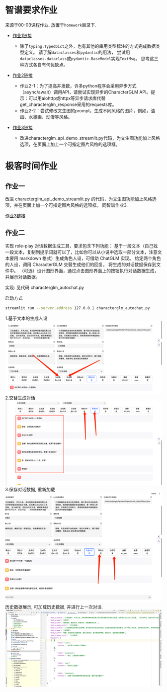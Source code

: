 # 智谱要求作业
来源于00-03课程作业.
放置于`homework`目录下.

- [作业1链接](./homework/homework_01.md)
  - 除了`typing.TypedDict`之外，也有其他的库用类型标注的方式完成数据类型定义。 请了解`dataclasses`和`pydantic`的用法， 尝试用`dataclasses.dataclass`或`pydantic.BaseModel`实现`TextMsg`。 思考这三种方式各自有何优缺点。


- [作业2链接](./homework/homework_02.md)
  - 作业2-1：为了提高并发数，许多python程序会采用异步方式（async/await）调用API，请尝试实现异步的CharacterGLM API。提示：可以用aiohttp或httpx等异步请求库代替get_characterglm_response采用的requests库。
  - 作业2-2：尝试修改文生图的prompt，生成不同风格的图片，例如，油画、水墨画、动漫等风格。

- [作业3链接](./homework/homework_03.md)
  - 改进characterglm_api_demo_streamlit.py代码，为文生图功能加上风格选项，在页面上加上一个可指定图片风格的选项框。

# 极客时间作业
## 作业一
改进 characterglm_api_demo_streamlit.py 的代码，为文生图功能加上风格选项，并在页面上加一个可指定图片风格的选项框。
同智谱作业3.

[作业3链接](./homework/homework_03.md)

## 作业二
实现 role-play 对话数据生成工具，要求包含下列功能：
基于一段文本（自己找一段文本，复制到提示词就可以了，比如你可以从小说中选取一部分文本，注意文本要用 markdown 格式）生成角色人设，可借助 ChatGLM 实现。
给定两个角色的人设，调用 CharacterGLM 交替生成他们的回复。
将生成的对话数据保存到文件中。
（可选）设计图形界面，通过点击图形界面上的按钮执行对话数据生成，并展示对话数据。

实现: 见代码
characterglm_autochat.py

启动方式
```bash
streamlit run --server.address 127.0.0.1 characterglm_autochat.py
```

1.基于文本的生成人设
![img.png](images/生成人设.png)
2.交替生成对话
![img.png](images/交替对话.png)
3.保存对话数据, 重新加载
![img.png](images/保存和加载.png)
历史数据展示, 可加载历史数据, 并进行上一次对话.
![img.png](images/历史数据展示.png)